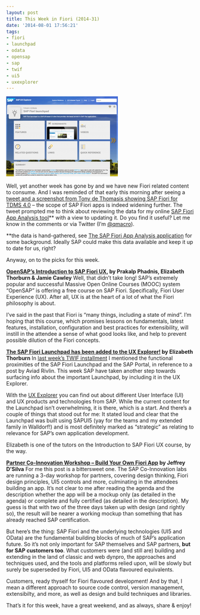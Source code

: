 ```yaml
---
layout: post
title: This Week in Fiori (2014-31)
date: '2014-08-01 17:56:21'
tags:
- fiori
- launchpad
- odata
- opensap
- sap
- twif
- ui5
- uxexplorer
---
```



![SAP UX Explorer](/content/images/2014/08/Screen-Shot-2014-08-01-at-18.42.49-300x214.png)

Well, yet another week has gone by and we have new Fiori related content to consume. And I was reminded of that early this morning after seeing a [tweet and a screenshot from Tony de Thomasis showing SAP Fiori for TDMS 4.0](https://twitter.com/c821311/status/495067577735864321/photo/1) – the scope of SAP Fiori apps is indeed widening further. The tweet prompted me to think about reviewing the data for my online [SAP Fiori App Analysis tool](https://code.bluefinsolutions.com/~dadams/FioriWebinar/AppAnalysis.html)** with a view to updating it. Do you find it useful? Let me know in the comments or via Twitter (I’m [@qmacro](http://twitter.com/qmacro)).

**the data is hand-gathered, see [The SAP Fiori App Analysis application](http://youtu.be/aVeQ4asHgaY) for some background. Ideally SAP could make this data available and keep it up to date for us, right?

Anyway, on to the picks for this week.

**[OpenSAP’s Introduction to SAP Fiori UX](https://open.sap.com/course/fiori1), by Prakalp Phadnis, Elizabeth Thorburn & Jamie Cawley**
 Well, that didn’t take long! SAP’s extremely popular and successful Massive Open Online Courses (MOOC) system “OpenSAP” is offering a free course on SAP Fiori. Specifically, Fiori User Experience (UX). After all, UX is at the heart of a lot of what the Fiori philosophy is about.

I’ve said in the past that Fiori is “many things, including a state of mind”. I’m hoping that this course, which promises lessons on fundamentals, latest features, installation, configuration and best practices for extensibility, will instill in the attendee a sense of what good looks like, and help to prevent possible dilution of the Fiori concepts.

**[The SAP Fiori Launchpad has been added to the UX Explorer!](http://scn.sap.com/community/mobile/blog/2014/07/29/the-sap-fiori-launchpad-has-been-added-to-the-ux-explorer) by Elizabeth Thorburn**
 In [last week’s TWIF installment](pipetree.com/2014/07/this-week-in-fiori-2014-30/) I mentioned the functional proximities of the SAP Fiori Launchpad and the SAP Portal, in reference to a post by Aviad Rivlin. This week SAP have taken another step towards surfacing info about the important Launchpad, by including it in the UX Explorer.

With the [UX Explorer](https://uxexplorer.hana.ondemand.com/index.html) you can find out about different User Interface (UI) and UX products and technologies from SAP. While the current content for the Launchpad isn’t overwhelming, it is there, which is a start. And there’s a couple of things that stood out for me: It stated loud and clear that the Launchpad was built using SAPUI5 (yay for the teams and my extended family in Walldorf!) and is most definitely marked as “strategic” as relating to relevance for SAP’s own application development.

Elizabeth is one of the tutors on the Introduction to SAP Fiori UX course, by the way.

**[Partner Co-Innovation Workshop – Build Your Own Fiori App](http://scn.sap.com/blogs/SAPPSA_Jeffrey/2014/07/28/partner-co-innovation-workshop--build-your-own-fiori-app) by Jeffrey D’Silva**
 For me this post is a bittersweet one. The SAP Co-Innovation labs are running a 3-day workshop for partners, covering design thinking, Fiori design principles, UI5 controls and more, culminating in the attendees building an app. It’s not clear to me after reading the agenda and the description whether the app will be a mockup only (as detailed in the agenda) or complete and fully certified (as detailed in the description). My guess is that with two of the three days taken up with design (and rightly so), the result will be nearer a working mockup than something that has already reached SAP certification.

But here’s the thing: SAP Fiori and the underlying technologies (UI5 and OData) are the fundamental building blocks of much of SAP’s application future. So it’s not only important for SAP themselves and SAP partners, **but for SAP customers too**. What customers were (and still are) building and extending in the land of classic and web dynpro, the approaches and techniques used, and the tools and platforms relied upon, will be slowly but surely be superseded by Fiori, UI5 and OData flavoured equivalents.

Customers, ready thyself for Fiori flavoured development! And by that, I mean a different approach to source code control, version management, extensibilty, and more, as well as design and build techniques and libraries.

That’s it for this week, have a great weekend, and as always, share & enjoy!


